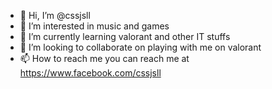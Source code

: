 <meta property="fb:pages" content="479831239043502" />

- 👋 Hi, I’m @cssjsll
- 👀 I’m interested in music and games
- 🌱 I’m currently learning valorant and other IT stuffs
- 💞️ I’m looking to collaborate on playing with me on valorant
- 📫 How to reach me you can reach me at https://www.facebook.com/cssjsll

<!---
cssjsll/cssjsll is a ✨ special ✨ repository because its `README.md` (this file) appears on your GitHub profile.
You can click the Preview link to take a look at your changes.
--->
